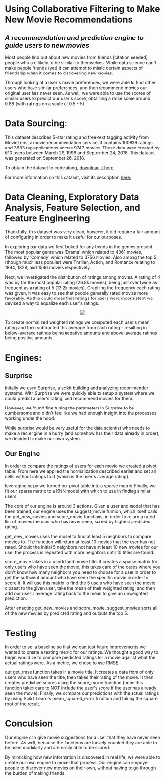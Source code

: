 # Using Collaborative Filtering to Make New Movie Recommendations

## <em>A recommendation and prediction engine to guide users to new movies</em>

Most people find out about new movies from friends [citation needed], people who are likely to be similar to themselves. While data science can't make people friends (yet) it can attempt to mimic certain aspects of friendship when it comes to discovering new movies.

Through looking at a user's movie preferences, we were able to find other users who have similar preferences, and then recommend movies our original user has never seen. As well, we were able to use the scores of similar users to predict our user's score, obtaining a rmse score around 0.88 (with ratings on a scale of 0.5 - 5)

# Data Sourcing:

This dataset describes 5-star rating and free-text tagging activity from MovieLens, a movie recommendation service. It contains 100836 ratings and 3683 tag applications across 9742 movies. These data were created by 610 users between March 29, 1996 and September 24, 2018. This dataset was generated on September 26, 2018.

To obtain the dataset to code along, [download it here](https://grouplens.org/datasets/movielens/25m/)

For more information on this dataset, visit its description [here.](http://files.grouplens.org/datasets/movielens/ml-latest-small-README.html)

# Data Cleaning, Exploratory Data Analysis, Feature Selection, and Feature Engineering

Thankfully, this dataset was very clean, however, it did require a fair amount of configuring in order to make it useful for our purposes.

In exploring our data we first looked for any trends in the genres present. The most popular genre was 'Drama' which related to 4361 movies, followed by 'Comedy' which related to 3756 movies. Also among the top 5 (though much less popular) were Thriller, Action, and Romance relating to 1894, 1828, and 1596 movies respectively.

Next, we investigated the distribution of ratings among movies. A rating of 4 was by far the most popular rating (26.8k movies), being just over twice as frequent as a rating of 5 (13.2k movies). Graphing the frequency each rating was given, it was easy to see that people generally rated movies more favorably. As this could mean that ratings for users were inconsistent we devised a way to equalize each user's ratings.

<p align='center'>
<img src='images/.png'>
</p>

To create normalized weighted ratings we computed each user's mean rating and then subtracted this average from each rating - resulting in below-average ratings being negative amounts and above-average ratings being positive amounts.

# Engines:

## Surprise

Initally we used Surprise, a scikit building and analyzing recommender systems. With Surprise we were quickly able to setup a system where we could predict a user's rating, and recommend movies for them.

However, we found fine tuning the parameters in Surprise to be cumbersome and didn't feel like we had enough insight into the processes working under the hood.

While surprise would be very useful for the data scientist who needs to make a rec engine in a hurry (and somehow has their data already in order), we decided to make our own system.

## Our Engine

In order to compare the ratings of users for each movie we created a pivot table. From here we applied the normalization described earlier and set all cells without ratings to 0 (which is the user's average rating).

leveraging scipy we turned our pivot table into a sparse matrix. Finally, we fit our sparse matrix to a KNN model with which to use in finding similar users.

The core of our engine is around 3 actions. Given a user and model that has been trained, our engine uses the suggest_movie funtion, which itself calls the get_new_movies and score_movie functions, in order to return a rated list of movies the user who has never seen, sorted by highest predicted rating.

get_new_movies uses the model to find at least 5 neighbors to compare movies to. The function will return at least 10 movies that the user has not rated. Should the initial 5 neighbors not have at least 10 new movies for our use, the process is repeated with more neighbors until 10 titles are found.

score_movie takes in a userId and movie title. It creates a sparse matrix for only users who have seen the movie; this takes care of the cases where you don't know how many neighbors you need to choose for a user in order to get the sufficient amount who have seen the specific movie in order to score it. It will use this matrix to find the 5 users who have seen the movie closest to the given user, take the mean of their weighted rating, and then add our user's average rating back to the mean to give an unweighted prediction.

After enacting get_new_movies and score_movie, suggest_movies sorts all of the new movies by predicted rating and outputs the top 5.

# Testing

In order to set a baseline so that we can test future improvements we wanted to create a testing metric for our ratings. We thought a good way to begin would be to compare predicted ratings for a movie against what the actual ratings were. As a metric, we chose to use RMSE.

out get_rmse function takes in a movie title. It creates a data from of only users who have seen the title, then takes their rating of the movie. It then creates predictive scores using the score_movie function (note: this function takes care to NOT include the user's score if the user has already seen the movie). Finally, we compare our predictions with the actual ratings by using Scikit Learn's mean_squared_error function and taking the square root of the result.

# Conculsion

Our engine can give movie suggestions for a user that they have never seen before. As well, because the functions are loosely coupled they are able to be used modularly and are easily able to be scored.

By mimicking how new information is discovered in real life, we were able to create our own engine to model that process. Our engine can empoyer people to discover new movies on their own, without having to go through the burden of making friends.
